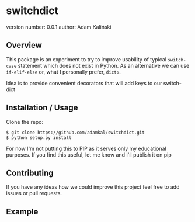 switchdict
===============================

version number: 0.0.1
author: Adam Kaliński

Overview
--------

This package is an experiment to try to improve usability of typical
`switch-case` statement which does not exist in Python. As an alternative we
can use `if-elif-else` or, what I personally prefer, `dict`s.

Idea is to provide convenient decorators that will add keys to our switch-dict

Installation / Usage
--------------------

Clone the repo:

    $ git clone https://github.com/adamkal/switchdict.git
    $ python setup.py install

For now I'm not putting this to PIP as it serves only my educational purposes. If you
find this useful, let me know and I'll publish it on pip

Contributing
------------

If you have any ideas how we could improve this project feel free to add issues
or pull requests.

Example
-------
